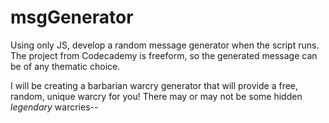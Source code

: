 # msgGenerator

Using only JS, develop a random message generator when the script runs. 
The project from Codecademy is freeform, so the generated message can be of any thematic choice.

I will be creating a barbarian warcry generator that will provide a free, random, unique warcry for you!
There may or may not be some hidden *legendary* warcries--
